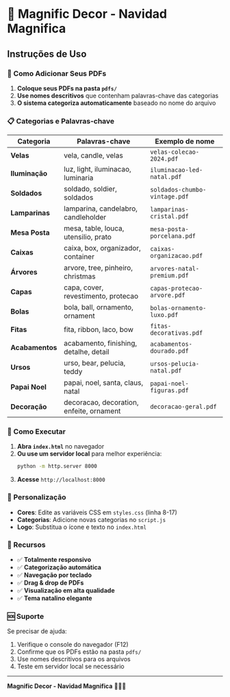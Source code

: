 # 👑 Magnific Decor - Navidad Magnifica
## Instruções de Uso

### 🎯 Como Adicionar Seus PDFs

1. **Coloque seus PDFs na pasta `pdfs/`**
2. **Use nomes descritivos** que contenham palavras-chave das categorias
3. **O sistema categoriza automaticamente** baseado no nome do arquivo

### 📋 Categorias e Palavras-chave

| Categoria | Palavras-chave | Exemplo de nome |
|-----------|----------------|-----------------|
| **Velas** | vela, candle, velas | `velas-colecao-2024.pdf` |
| **Iluminação** | luz, light, iluminacao, luminaria | `iluminacao-led-natal.pdf` |
| **Soldados** | soldado, soldier, soldados | `soldados-chumbo-vintage.pdf` |
| **Lamparinas** | lamparina, candelabro, candleholder | `lamparinas-cristal.pdf` |
| **Mesa Posta** | mesa, table, louca, utensilio, prato | `mesa-posta-porcelana.pdf` |
| **Caixas** | caixa, box, organizador, container | `caixas-organizacao.pdf` |
| **Árvores** | arvore, tree, pinheiro, christmas | `arvores-natal-premium.pdf` |
| **Capas** | capa, cover, revestimento, protecao | `capas-protecao-arvore.pdf` |
| **Bolas** | bola, ball, ornamento, ornament | `bolas-ornamento-luxo.pdf` |
| **Fitas** | fita, ribbon, laco, bow | `fitas-decorativas.pdf` |
| **Acabamentos** | acabamento, finishing, detalhe, detail | `acabamentos-dourado.pdf` |
| **Ursos** | urso, bear, pelucia, teddy | `ursos-pelucia-natal.pdf` |
| **Papai Noel** | papai, noel, santa, claus, natal | `papai-noel-figuras.pdf` |
| **Decoração** | decoracao, decoration, enfeite, ornament | `decoracao-geral.pdf` |

### 🚀 Como Executar

1. **Abra `index.html`** no navegador
2. **Ou use um servidor local** para melhor experiência:
   ```bash
   python -m http.server 8000
   ```
3. **Acesse** `http://localhost:8000`

### 🎨 Personalização

- **Cores**: Edite as variáveis CSS em `styles.css` (linha 8-17)
- **Categorias**: Adicione novas categorias no `script.js`
- **Logo**: Substitua o ícone e texto no `index.html`

### 📱 Recursos

- ✅ **Totalmente responsivo**
- ✅ **Categorização automática**
- ✅ **Navegação por teclado**
- ✅ **Drag & drop de PDFs**
- ✅ **Visualização em alta qualidade**
- ✅ **Tema natalino elegante**

### 🆘 Suporte

Se precisar de ajuda:
1. Verifique o console do navegador (F12)
2. Confirme que os PDFs estão na pasta `pdfs/`
3. Use nomes descritivos para os arquivos
4. Teste em servidor local se necessário

---

**Magnific Decor - Navidad Magnifica** 👑🎄✨
